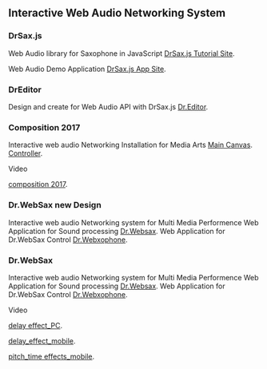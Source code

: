 ## Interactive Web Audio Networking System 



### DrSax.js

Web Audio library for Saxophone in JavaScript
[DrSax.js Tutorial Site](https://drsax.github.io/DrSAX/lib.1.8.html).

Web Audio Demo Application
[DrSax.js App Site](https://webaudiojs.github.io/app/apps/).


### DrEditor

Design and create for Web Audio API with DrSax.js 
[Dr.Editor](http://antaresax.cafe24.com/editor/boots.html).

### Composition 2017

Interactive web audio Networking Installation for Media Arts 
[Main Canvas](https://drpaint.herokuapp.com/main.html). 
[Controller](https://drpaint.herokuapp.com/canvas.html).

Video

[composition 2017](https://vimeo.com/223936815).

### Dr.WebSax new Design

Interactive web audio Networking system for Multi Media Performence 
Web Application for Sound processing [Dr.Websax](https://newsax.herokuapp.com/).
Web Application for Dr.WebSax Control [Dr.Webxophone](https://newsax.herokuapp.com/cont.html).
### Dr.WebSax
Interactive web audio Networking system for Multi Media Performence 
Web Application for Sound processing [Dr.Websax](https://webeffect.herokuapp.com/).
Web Application for Dr.WebSax Control [Dr.Webxophone](https://webeffect.herokuapp.com/cont.html).

Video

[delay effect_PC](https://youtu.be/dXG3VZChIp8).

[delay_effect_mobile](https://youtu.be/GgGJUSmtbAY).

[pitch_time effects_mobile](https://youtu.be/Nkqa44NcV8Q).


